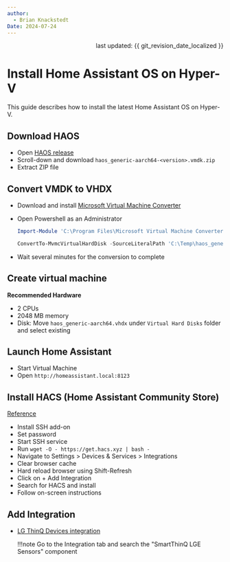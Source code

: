```yaml
---
author: 
  - Brian Knackstedt
Date: 2024-07-24
---
```

<div style="text-align: right"> last updated: {{ git_revision_date_localized }} </div>

# Install Home Assistant OS on Hyper-V

This guide describes how to install the latest Home Assistant OS on Hyper-V.

## **Download HAOS**
- Open [HAOS release](https://github.com/home-assistant/operating-system/releases)
- Scroll-down and download `haos_generic-aarch64-<version>.vmdk.zip`
- Extract ZIP file

## **Convert VMDK to VHDX**
- Download and install [Microsoft Virtual Machine Converter](http://download.microsoft.com/download/9/1/E/91E9F42C-3F1F-4AD9-92B7-8DD65DA3B0C2/mvmc_setup.msi)
- Open Powershell as an Administrator

	``` powershell
	Import-Module 'C:\Program Files\Microsoft Virtual Machine Converter\MvmcCmdlet.psd1'
	
	ConvertTo-MvmcVirtualHardDisk -SourceLiteralPath 'C:\Temp\haos_generic-aarch64-12.3.vmdk' -Destination 'C:\Temp' -VhdType DynamicHardDisk -VhdFormat vhdx
	```

- Wait several minutes for the conversion to complete

## **Create virtual machine**
**Recommended Hardware**

- 2 CPUs
- 2048 MB memory
- Disk: Move `haos_generic-aarch64.vhdx` under `Virtual Hard Disks` folder and select existing

## **Launch Home Assistant**
- Start Virtual Machine
- Open `http://homeassistant.local:8123`

## **Install HACS (Home Assistant Community Store)**
[Reference](https://hacs.xyz/docs/setup/download)

- Install SSH add-on
- Set password
- Start SSH service
- Run `wget -O - https://get.hacs.xyz | bash -`
- Navigate to Settings > Devices & Services > Integrations
- Clear browser cache
- Hard reload browser using Shift-Refresh
- Click on + Add Integration
- Search for HACS and install
- Follow on-screen instructions

## **Add Integration**
- [LG ThinQ Devices integration](https://github.com/ollo69/ha-smartthinq-sensors)

	!!!note
		Go to the Integration tab and search the "SmartThinQ LGE Sensors" component
